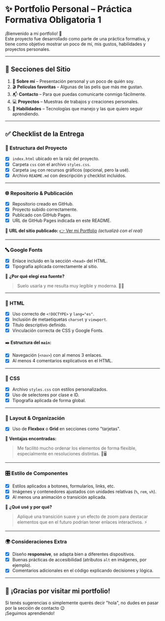 # ✨ Portfolio Personal – Práctica Formativa Obligatoria 1

¡Bienvenido a mi portfolio! 🎨  
Este proyecto fue desarrollado como parte de una práctica formativa, y tiene como objetivo mostrar un poco de mí, mis gustos, habilidades y proyectos personales.

---

## 🧩 Secciones del Sitio

1. 👤 **Sobre mí** – Presentación personal y un poco de quién soy.
2. 🎬 **Películas favoritas** – Algunas de las pelis que más me gustan.
3. 📬 **Contacto** – Para que puedas comunicarte conmigo fácilmente.
4. 💻 **Proyectos** – Muestras de trabajos y creaciones personales.
5. 🧠 **Habilidades** – Tecnologías que manejo y las que quiero seguir aprendiendo.

---

## ✅ Checklist de la Entrega

### 📁 Estructura del Proyecto

- [x] `index.html` ubicado en la raíz del proyecto.
- [x] Carpeta `css` con el archivo `styles.css`.
- [x] Carpeta `img` con recursos gráficos (opcional, pero la usé).
- [x] Archivo `README.md` con descripción y checklist incluidos.

---

### 🌐 Repositorio & Publicación

- [x] Repositorio creado en GitHub.
- [x] Proyecto subido correctamente.
- [x] Publicado con GitHub Pages.
- [x] URL de GitHub Pages indicada en este README.

🔗 **URL del sitio publicado:** [👉 Ver mi Portfolio](https://mgalim.github.io/front-PFO1) _(actualizá con el real)_

---

### 🔤 Google Fonts

- [x] Enlace incluido en la sección `<head>` del HTML.
- [x] Tipografía aplicada correctamente al sitio.

💬 **¿Por qué elegí esa fuente?**

> Suelo usarla y me resulta muy legible y moderna. 🧑‍💻

---

### 🧱 HTML

- [x] Uso correcto de `<!DOCTYPE>` y `lang="es"`.
- [x] Inclusión de metaetiquetas `charset` y `viewport`.
- [x] Título descriptivo definido.
- [x] Vinculación correcta de CSS y Google Fonts.

#### ✒️ Estructura del `main`:

- [x] Navegación (`<nav>`) con al menos 3 enlaces.
- [x] Al menos 4 comentarios explicativos en el HTML.

---

### 🎨 CSS

- [x] Archivo `styles.css` con estilos personalizados.
- [x] Uso de selectores por clase e ID.
- [x] Tipografía aplicada de forma global.

---

### 🧭 Layout & Organización

- [x] Uso de **Flexbox** o **Grid** en secciones como "tarjetas".

💬 **Ventajas encontradas:**

> Me facilitó mucho ordenar los elementos de forma flexible, especialmente en resoluciones distintas. 📱🖥️

---

### 🎛️ Estilo de Componentes

- [x] Estilos aplicados a botones, formularios, links, etc.
- [x] Imágenes y contenedores ajustados con unidades relativas (`%`, `rem`, `vh`).
- [x] Al menos una animación o transición aplicada.

💬 **¿Qué usé y por qué?**

> Apliqué una transición suave y un efecto de zoom para destacar elementos que en el futuro podrían tener enlaces interactivos. ⚡

---

### 🌍 Consideraciones Extra

- [x] Diseño **responsive**, se adapta bien a diferentes dispositivos.
- [x] Buenas prácticas de accesibilidad (atributos `alt` en imágenes, por ejemplo).
- [x] Comentarios adicionales en el código explicando decisiones y lógica.

---

## 🙌 ¡Gracias por visitar mi portfolio!

Si tenés sugerencias o simplemente querés decir "hola", no dudes en pasar por la sección de contacto 😉  
¡Seguimos aprendiendo!
